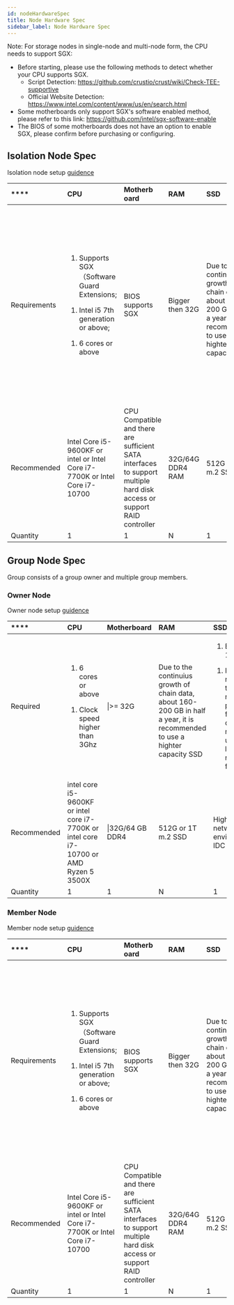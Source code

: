 ```yaml
---
id: nodeHardwareSpec
title: Node Hardware Spec
sidebar_label: Node Hardware Spec
---
```




Note: For storage nodes in single-node and multi-node form, the CPU needs to support SGX:

* Before starting, please use the following methods to detect whether your CPU supports SGX.
  * Script Detection: https://github.com/crustio/crust/wiki/Check-TEE-supportive
  * Official Website Detection: https://www.intel.com/content/www/us/en/search.html
* Some motherboards only support SGX's software enabled method, please refer to this link: https://github.com/intel/sgx-software-enable
* The BIOS of some motherboards does not have an option to enable SGX, please confirm before purchasing or configuring.


## Isolation Node Spec

Isolation node setup [guidence](isolationNode.md)

| ****         | **CPU**                                                      | **Motherb oard**                                             | **RAM**          | **SSD**                                                      | **HDD**                                                      | **Network**                                                  | **OS**             |
| :----------- | :----------------------------------------------------------- | :----------------------------------------------------------- | :--------------- | :----------------------------------------------------------- | :----------------------------------------------------------- | :----------------------------------------------------------- | :----------------- |
| Requirements | <ol><li>Supports SGX（Software Guard Extensions;</li></ol><ol><li>Intel i5 7th generation or above;</li></ol><ol><li>6 cores or above</li> | BIOS supports SGX                                            | Bigger then 32G  | <br>Due to  the continuius growth of chain data, about  160-200 GB in half a year, it is recommended to use a highter capacity SSD | <ol><li>I/O >= 200M/s;</li></ol><ol><li>Cache >= 256M</li></ol><ol><li>Speed >= 7200;</li></ol><br><ol><li>The hard disk needs to be mounted to a single directory, and technologies such as RAID can be used</li> | <ol><li>Bandwidth >= 100M;</li></ol><ol><li>It is recommended to use a network with public IP and fixed ports, otherwise it may cause unnecessary losses due to network fluctuations</li> | Ubuntu 16.04/18.04 |
| Recommended  | Intel Core i5-9600KF or intel or Intel Core i7-7700K or Intel Core i7-10700 | CPU Compatible and there are sufficient SATA interfaces to support multiple hard disk access or support RAID controller | 32G/64G DDR4 RAM | 512G or 1T m.2 SSD                                           | SEAGATE Hard Disk 8TB Skyhark 7200RPM, 256 MB Cache or Western Digital HDD 8TB, 7200 RPM, 256MB Cache<br><br><br>If drives RAID, hardare RAID is recommended | High-quality network environment or IDC                      | Ubuntu 16.04/18.04 |
| Quantity     | 1                                                            | 1                                                            | N                | 1                                                            | 1~24                                                         | \|\                                                          |                    |



## Group Node Spec

Group consists of a group owner and multiple group members.

### Owner Node

Owner node setup [guidence](ownerNode.md)

| ****        | **CPU**                                                      | **Motherboard**  | **RAM**                                                      | **SSD**                                                      | **Network**              | **OS** |
| :---------- | :----------------------------------------------------------- | :--------------- | :----------------------------------------------------------- | :----------------------------------------------------------- | :----------------------- | :----- |
| Required    | <ol><li>6 cores or above</li></ol><ol><li>Clock speed higher than 3Ghz</li> | \|>= 32G         | <br>Due to  the continuius growth of chain data, about  160-200 GB in half a year, it is recommended to use a highter capacity SSD | <ol><li>Bandwidth >= 100M;</li></ol><ol><li>It is recommended to use a network with public IP and fixed ports, otherwise it may cause unnecessary losses due to network fluctuations</li> | Ubuntu                   |        |
| Recommended | intel core i5-9600KF or intel core i7-7700K or intel core  i7-10700 or AMD Ryzen 5 3500X | \|32G/64 GB DDR4 | 512G or 1T m.2 SSD                                           | High-quality network environment or IDC                      | Ubuntu 16.04/18.04/20.04 |        |
| Quantity    | 1                                                            | 1                | N                                                            | 1                                                            | \|\                      |        |




### Member Node

Member node setup [guidence](memberNode.md)

| ****         | **CPU**                                                      | **Motherb oard**                                             | **RAM**          | **SSD**                                                      | **HDD**                                                      | **Network**                                                  | **OS**             |
| :----------- | :----------------------------------------------------------- | :----------------------------------------------------------- | :--------------- | :----------------------------------------------------------- | :----------------------------------------------------------- | :----------------------------------------------------------- | :----------------- |
| Requirements | <ol><li>Supports SGX（Software Guard Extensions;</li></ol><ol><li>Intel i5 7th generation or above;</li></ol><ol><li>6 cores or above</li> | BIOS supports SGX                                            | Bigger then 32G  | <br>Due to  the continuius growth of chain data, about  160-200 GB in half a year, it is recommended to use a highter capacity SSD | <ol><li>I/O >= 200M/s;</li></ol><ol><li>Cache >= 256M</li></ol><ol><li>Speed >= 7200;</li></ol><br><ol><li>The hard disk needs to be mounted to a single directory, and technologies such as RAID can be used</li> | <ol><li>Bandwidth >= 100M;</li></ol><ol><li>It requires a high-quality network environment to avoid the loss caused by the inability to send workreport</li> | Ubuntu 16.04/18.04 |
| Recommended  | Intel Core i5-9600KF or intel or Intel Core i7-7700K or Intel Core i7-10700 | CPU Compatible and there are sufficient SATA interfaces to support multiple hard disk access or support RAID controller | 32G/64G DDR4 RAM | 512G or 1T m.2 SSD                                           | SEAGATE Hard Disk 8TB Skyhark 7200RPM, 256 MB Cache or Western Digital HDD 8TB, 7200 RPM, 256MB Cache<br><br><br>If drives RAID, hardare RAID is recommended | High-quality network environment or IDC                      | Ubuntu 16.04/18.04 |
| Quantity     | 1                                                            | 1                                                            | N                | 1                                                            | 1~24                                                         | \|\                                                          |                    |



